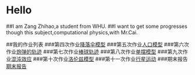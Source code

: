 # Hello
##I am Zang Zhihao,a student from WHU.
##I want to get some progresses though this subject,computational physics,with Mr.Cai.

##我的作业列表
###第四次作业[降落伞模型](https://www.zybuluo.com/kokokokokl/note/403681)
###第五次作业[人口模型](https://www.zybuluo.com/kokokokokl/note/403874)
###第六次作业[炮弹的轨迹](https://www.zybuluo.com/kokokokokl/note/404833)
###第七次作业[棒球轨迹](https://www.zybuluo.com/kokokokokl/note/404952)
###第八次作业[单摆模型](https://www.zybuluo.com/kokokokokl/note/406532)
###第九次作业[混沌效应](https://www.zybuluo.com/kokokokokl/note/408024)
###第十次作业[洛伦兹模型](https://www.zybuluo.com/kokokokokl/note/409071)
###第十一次作业[行星运动](https://www.zybuluo.com/kokokokokl/note/409840)
###期末报告[期末报告](https://www.zybuluo.com/kokokokokl/note/411420)
